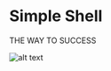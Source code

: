 # Simple Shell

<p align ="center">

THE WAY TO SUCCESS

</p>

<p align ="center">

![alt text](https://miro.medium.com/max/1204/1*5w2fOfCVL5FdK7oYDJgIHg.png)

</p>
